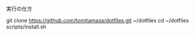 実行の仕方

git clone https://github.com/tomitamasa/dotfiles.git ~/dotfiles
cd ~/dotfiles
scripts/install.sh
